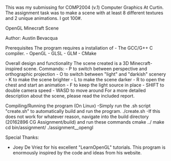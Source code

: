 This was my submissing for COMP2004 (v.1) Computer Graphics At Curtin. The assignment task was to make a scene with at least 8 different textures and 2 unique animations. I got 100#.

OpenGL Minecraft Scene

Author: Austin Bevacqua

Prerequisites
    The program requires a instaliation of 
	- The GCC/G++ C compiler.
	- OpenGL
	- GLSL
	- GLM
	- CMake

Overall design and functionality
	The scene created is a 3D Minecraft-inspired scene.
	Commands:
		- P to switch between perspective and orthographic projection
		- O to switch between "light" and "darkish" scenery
		- K to make the scene brighter
		- L to make the scene darker
		- R to open the chest and start an animation
		- F to keep the light source in place
		- SHIFT to double camera speed
		- WASD to move around
 	For a more detailed description about the scene, please read the included report.

Compiling/Running the program (On Linux)
    -Simply run the .sh script "create.sh" to automatically build and run the program.
	./create.sh
    -If this does not work for whatever reason, navigate into the build directory (20162896 CG Assignment/build) and run these commands
	cmake ../
	make
	cd bin/assignment/
	./assignment__opengl

Special Thanks:
- Joey De Vriez for his excellent "LearnOpenGL" tutorials. This program is enormously inspired by the code and ideas from his website.


    
